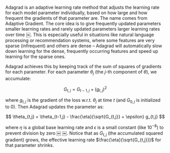 Adagrad is an adaptive learning rate method that adjusts the learning rate for each model parameter individually, based on how large and how frequent the gradients of that parameter are. The name comes from Adaptive Gradient. The core idea is to give frequently updated parameters smaller learning rates and rarely updated parameters larger learning rates over time ￼. This is especially useful in situations like natural language processing or recommendation systems, where some features are very sparse (infrequent) and others are dense – Adagrad will automatically slow down learning for the dense, frequently occurring features and speed up learning for the sparse ones.

Adagrad achieves this by keeping track of the sum of squares of gradients for each parameter. For each parameter $\theta_j$ (the $j$-th component of $\theta$), we accumulate:

$$
G_{t,j} = G_{t-1,j} + \big( g_{t,j} \big)^2
$$

where $g_{t,j}$ is the gradient of the loss w.r.t. $\theta_j$ at time $t$ (and $G_{0,j}$ is initialized to 0). Then Adagrad updates the parameter as:

$$
\theta_{t,j} = \theta_{t-1,j} - \frac{\eta}{\sqrt{G_{t,j}} + \epsilon} g_{t,j}
$$

where $\eta$ is a global base learning rate and $\epsilon$ is a small constant (like $10^{-8}$) to prevent division by zero ￼ ￼. Notice that as $G_{t,j}$ (the accumulated squared gradient) grows, the effective learning rate $\frac{\eta}{\sqrt{G_{t,j}}}$ for that parameter shrinks.
